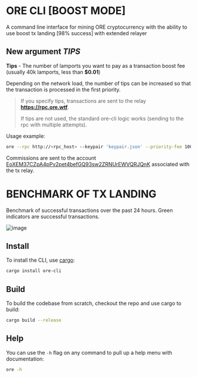 # ORE CLI [BOOST MODE]

A command line interface for mining ORE cryptocurrency with the ability to use boost tx landing [98% success] with extended relayer 


## New argument *TIPS* ##


**Tips** - The number of lamports you want to pay as a transaction boost fee (usually 40k lamports, less than **$0.01**)

Depending on the network load, the number of tips can be increased so that the transaction is processed in the first priority.


> If you specify tips, transactions are sent to the relay **https://rpc.ore.wtf**.
> 
> If tips are not used, the standard ore-cli logic works (sending to the rpc with multiple attempts).


Usage example:
```sh
ore --rpc http://<rpc_host> --keypair 'keypair.json' --priority-fee 10000 --tips 50000 mine --threads 1
```

Commissions are sent to the account [EoXEM37CZpA4pPv2pet4befGQ93sw2ZRNUrEWVQRJQnK](https://solscan.io/account/EoXEM37CZpA4pPv2pet4befGQ93sw2ZRNUrEWVQRJQnK) associated with the tx relay.

# BENCHMARK OF TX LANDING
Benchmark of successful transactions over the past 24 hours.
Green indicators are successful transactions.

![image](https://github.com/user-attachments/assets/023201cf-7f22-4424-af40-da33668f2830)


## Install

To install the CLI, use [cargo](https://doc.rust-lang.org/cargo/getting-started/installation.html):

```sh
cargo install ore-cli
```

## Build

To build the codebase from scratch, checkout the repo and use cargo to build:

```sh
cargo build --release
```

## Help

You can use the `-h` flag on any command to pull up a help menu with documentation:

```sh
ore -h
```
